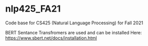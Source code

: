 # nlp425_FA21
Code base for CS425 (Natural Language Processing) for Fall 2021

BERT Sentance Transfromers are used and can be installed Here:
  https://www.sbert.net/docs/installation.html
  

